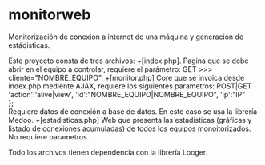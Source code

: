 # monitorweb
Monitorización de conexión a internet de una máquina y generación de estádisticas.

Este proyecto consta de tres archivos:
+[index.php].
Pagina que se debe abrir en el equipo a controlar, requiere el parámetro: GET >>> cliente="NOMBRE_EQUIPO".
+[monitor.php]
Core que se invoica desde index.php mediente AJAX, requiere los siguientes parametros: POST|GET
        'action':'alive|view', 
                'id':"NOMBRE_EQUIPO|NOMBRE_EQUIPO",
                'ip':"IP"    
            };             
Requiere datos de conexión a base de datos. En este caso se usa la librería Medoo.
+[estadisticas.php]
Web que presenta las estadisticas (gráficas y listado de conexiones acumuladas) de todos los equipos monoitorizados. No requiere parametros.

Todo los archivos tienen dependencia con la librería Looger.
